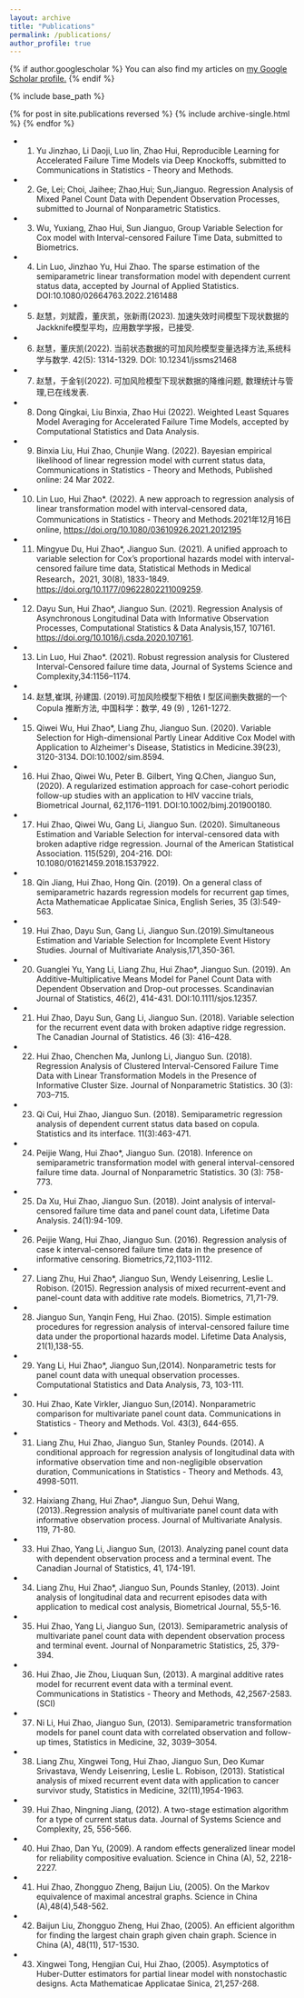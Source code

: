 ```yaml
---
layout: archive
title: "Publications"
permalink: /publications/
author_profile: true
---
```


{% if author.googlescholar %}
  You can also find my articles on <u><a href="{{author.googlescholar}}">my Google Scholar profile</a>.</u>
{% endif %}

{% include base_path %}

{% for post in site.publications reversed %}
  {% include archive-single.html %}
{% endfor %}

- 1)	Yu Jinzhao, Li Daoji, Luo lin, Zhao Hui, Reproducible Learning for Accelerated Failure Time Models via Deep Knockoffs,  submitted to  Communications in Statistics - Theory and Methods.

- 2)	Ge, Lei; Choi, Jaihee; Zhao,Hui; Sun,Jianguo. Regression Analysis of Mixed Panel Count Data with Dependent Observation Processes, submitted to Journal of Nonparametric Statistics.

- 3)	Wu, Yuxiang, Zhao Hui, Sun Jianguo, Group Variable Selection for Cox model with Interval-censored Failure Time Data, submitted to Biometrics.

- 4)	Lin Luo, Jinzhao Yu, Hui Zhao. The sparse estimation of the semiparametric linear transformation model with dependent current status data, accepted by Journal of Applied Statistics. DOI:10.1080/02664763.2022.2161488

- 5)	赵慧，刘斌霞，董庆凯，张新雨(2023). 加速失效时间模型下现状数据的Jackknife模型平均，应用数学学报，已接受.

- 6)	赵慧，董庆凯(2022). 当前状态数据的可加风险模型变量选择方法,系统科学与数学. 42(5):  1314-1329.  DOI: 10.12341/jssms21468

- 7)	赵慧，于金钊(2022). 可加风险模型下现状数据的降维问题, 数理统计与管理,已在线发表.

- 8)	Dong Qingkai, Liu Binxia, Zhao Hui (2022). Weighted Least Squares Model Averaging for Accelerated Failure Time Models, accepted by Computational Statistics and Data Analysis.

- 9)	Binxia Liu, Hui Zhao, Chunjie Wang. (2022). Bayesian empirical likelihood of linear regression model with current status data, Communications in Statistics - Theory and Methods, Published online: 24 Mar 2022.

- 10)	Lin Luo, Hui Zhao*. (2022). A new approach to regression analysis of linear transformation model with interval-censored data, Communications in Statistics - Theory and Methods.2021年12月16日online,  https://doi.org/10.1080/03610926.2021.2012195  

- 11)	Mingyue Du, Hui Zhao*, Jianguo Sun. (2021). A unified approach to variable selection for Cox’s proportional hazards model with interval-censored failure time data, Statistical Methods in Medical Research，2021, 30(8), 1833-1849. https://doi.org/10.1177/09622802211009259.

- 12)	Dayu Sun, Hui Zhao*, Jianguo Sun. (2021). Regression Analysis of Asynchronous Longitudinal Data with Informative Observation Processes,  Computational Statistics & Data Analysis,157, 107161. https://doi.org/10.1016/j.csda.2020.107161.

- 13)	Lin Luo, Hui Zhao*. (2021). Robust regression analysis for Clustered Interval-Censored failure time data,  Journal of Systems Science and Complexity,34:1156–1174.

- 14)	赵慧,崔琪, 孙建国. (2019).可加风险模型下相依 I 型区间删失数据的一个 Copula 推断方法, 中国科学：数学, 49 (9) , 1261-1272.

- 15)	Qiwei Wu, Hui Zhao*, Liang Zhu, Jianguo Sun. (2020). Variable Selection for High-dimensional Partly Linear Additive Cox Model with Application to Alzheimer's Disease, Statistics in Medicine.39(23), 3120-3134.  DOI:10.1002/sim.8594.

- 16)	Hui Zhao, Qiwei Wu, Peter B. Gilbert, Ying Q.Chen, Jianguo Sun, (2020). A regularized estimation approach for case-cohort periodic follow-up studies with an application to HIV vaccine trials, Biometrical Journal, 62,1176–1191. DOI:10.1002/bimj.201900180.  

- 17)	Hui Zhao, Qiwei Wu, Gang Li, Jianguo Sun. (2020). Simultaneous Estimation and Variable Selection for interval-censored data with broken adaptive ridge regression.   Journal of the American Statistical Association. 115(529), 204-216. DOI: 10.1080/01621459.2018.1537922. 

- 18)	Qin Jiang, Hui Zhao, Hong Qin. (2019). On a general class of semiparametric hazards regression models for recurrent gap times, Acta Mathematicae Applicatae Sinica, English Series, 35 (3):549-563.

- 19)	Hui Zhao, Dayu Sun, Gang Li, Jianguo Sun.(2019).Simultaneous Estimation and Variable Selection for Incomplete Event History Studies. Journal of Multivariate Analysis,171,350-361.

- 20)	Guanglei Yu, Yang Li, Liang Zhu, Hui Zhao*, Jianguo Sun. (2019).   An Additive-Multiplicative Means Model for Panel Count Data with Dependent Observation and Drop-out processes. Scandinavian Journal of Statistics, 46(2), 414-431. DOI:10.1111/sjos.12357. 

- 21)	Hui Zhao, Dayu Sun, Gang Li, Jianguo Sun. (2018).   Variable selection for the recurrent event data with broken adaptive ridge regression. The Canadian Journal  of  Statistics. 46 (3): 416–428. 

- 22)	Hui Zhao, Chenchen Ma, Junlong Li, Jianguo Sun. (2018).   Regression Analysis of Clustered Interval-Censored Failure Time Data with Linear Transformation Models in the Presence of Informative Cluster Size. Journal of  Nonparametric Statistics. 30 (3): 703–715. 

- 23)	Qi Cui, Hui Zhao, Jianguo Sun. (2018).  Semiparametric regression analysis of dependent current status data based on copula. Statistics and its interface. 11(3):463-471. 

- 24)	Peijie Wang, Hui Zhao*, Jianguo Sun. (2018).   Inference on semiparametric transformation model with general interval-censored failure time data. Journal of  Nonparametric Statistics. 30 (3): 758-773. 

- 25)	Da Xu, Hui Zhao, Jianguo Sun. (2018). Joint analysis of interval-censored failure time data and panel count data, Lifetime Data Analysis. 24(1):94-109.

- 26)	Peijie Wang, Hui Zhao, Jianguo Sun. (2016). Regression analysis of case k interval-censored failure time data in the presence of informative censoring. Biometrics,72,1103-1112.

- 27)	Liang Zhu, Hui Zhao*, Jianguo Sun, Wendy Leisenring, Leslie L. Robison. (2015). Regression analysis of mixed recurrent-event and panel-count data with additive rate models. Biometrics, 71,71-79.

- 28)	Jianguo Sun, Yanqin Feng, Hui Zhao. (2015).  Simple estimation procedures for regression analysis of interval-censored failure time data under the proportional hazards model. Lifetime Data Analysis, 21(1),138-55.

- 29)	Yang Li, Hui Zhao*, Jianguo Sun,(2014). Nonparametric tests for panel count data with unequal observation processes. Computational Statistics and Data Analysis, 73, 103-111. 

- 30)	Hui Zhao, Kate Virkler, Jianguo Sun,(2014).  Nonparametric comparison for multivariate panel count data.  Communications in Statistics - Theory and Methods. Vol. 43(3), 644-655.

- 31)	Liang Zhu, Hui Zhao, Jianguo Sun, Stanley Pounds. (2014). A conditional approach for regression analysis of longitudinal data with informative observation time and non-negligible observation duration, Communications in Statistics - Theory and Methods. 43, 4998-5011.

- 32)	Haixiang Zhang, Hui Zhao*, Jianguo Sun, Dehui Wang,(2013)..Regression analysis of multivariate panel count data with informative observation process. Journal of Multivariate Analysis. 119, 71-80.

- 33)	Hui Zhao, Yang Li, Jianguo Sun, (2013). Analyzing panel count data with dependent observation process and a terminal event.  The Canadian Journal of Statistics, 41, 174-191.

- 34)	Liang Zhu, Hui Zhao*, Jianguo Sun, Pounds Stanley, (2013).  Joint analysis of longitudinal data and recurrent episodes data with application to medical cost analysis, Biometrical Journal, 55,5-16.

- 35)	Hui Zhao, Yang Li, Jianguo Sun, (2013).  Semiparametric analysis of multivariate panel count data with dependent observation process and terminal event. Journal of  Nonparametric Statistics,  25, 379-394.

- 36)	Hui Zhao, Jie Zhou, Liuquan Sun, (2013). A marginal additive rates model for recurrent event data with a terminal event. Communications in Statistics - Theory and Methods, 42,2567-2583.(SCI)

- 37)	Ni Li, Hui Zhao, Jianguo Sun, (2013).  Semiparametric transformation models for panel count data with correlated observation and follow-up times, Statistics in Medicine, 32, 3039–3054.

- 38)	Liang Zhu, Xingwei Tong, Hui Zhao, Jianguo Sun, Deo Kumar Srivastava, Wendy Leisenring, Leslie L. Robison, (2013). Statistical analysis of mixed recurrent event data with application to cancer survivor study, Statistics in Medicine, 32(11),1954-1963.

- 39)	Hui Zhao, Ningning Jiang, (2012).  A two-stage estimation algorithm for a type of current status data. Journal of Systems Science and Complexity, 25, 556-566.

- 40)	Hui Zhao, Dan Yu, (2009). A random effects generalized linear model for reliability compositive evaluation. Science in China (A), 52, 2218-2227. 

- 41)	Hui Zhao, Zhongguo Zheng, Baijun Liu, (2005).  On the Markov equivalence of maximal ancestral graphs. Science in China (A),48(4),548-562.

- 42)	Baijun Liu, Zhongguo Zheng, Hui Zhao, (2005).  An efficient algorithm for finding the largest chain graph given chain graph. Science in China (A), 48(11), 517-1530.

- 43)	Xingwei Tong, Hengjian Cui, Hui Zhao, (2005).  Asymptotics of Huber-Dutter estimators for partial linear model with nonstochastic designs. Acta Mathematicae Applicatae Sinica, 21,257-268. 
